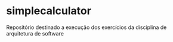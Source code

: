 # simplecalculator
Repositório destinado a execução dos exercícios da disciplina de arquitetura de software
